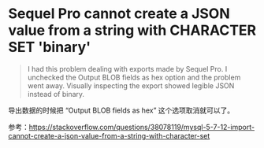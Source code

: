 # Sequel Pro cannot create a JSON value from a string with CHARACTER SET 'binary'

<!--
ID: a52c085f-9e31-4eff-b1e7-5f9b95375961
Status: publish
Date: 2019-10-15T12:03:31
Modified: 2019-10-15T12:03:31
wp_id: 773
-->

> I had this problem dealing with exports made by Sequel Pro. I unchecked the Output BLOB fields as hex option and the problem went away. Visually inspecting the export showed legible JSON instead of binary.

导出数据的时候把 “Output BLOB fields as hex” 这个选项取消就可以了。

参考：https://stackoverflow.com/questions/38078119/mysql-5-7-12-import-cannot-create-a-json-value-from-a-string-with-character-set